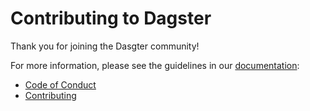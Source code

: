# Contributing to Dagster

Thank you for joining the Dasgter community!

For more information, please see the guidelines in our [documentation](https://docs.dagster.io/community):
- [Code of Conduct](https://docs.dagster.io/community/code-of-conduct)
- [Contributing](https://docs.dagster.io/community/contributing)
